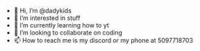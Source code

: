 - 👋 Hi, I’m @dadykids
- 👀 I’m interested in stuff
- 🌱 I’m currently learning how to yt
- 💞️ I’m looking to collaborate on coding
- 📫 How to reach me is my discord or my phone at 5097718703

<!---
dadykids/dadykids is a ✨ special ✨ repository because its `README.md` (this file) appears on your GitHub profile.
You can click the Preview link to take a look at your changes.
--->
